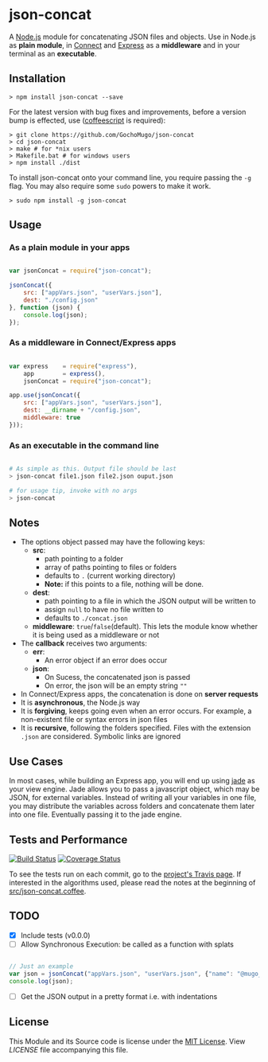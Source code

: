 
# json-concat

A [Node.js][nodejs] module for concatenating JSON files and objects. Use in Node.js as __plain module__, in [Connect][connect] and [Express][express] as a __middleware__ and in your terminal as an __executable__.


## Installation

    > npm install json-concat --save

For the latest version with bug fixes and improvements, before a version bump is effected, use ([coffeescript][coffee] is required):

    > git clone https://github.com/GochoMugo/json-concat
    > cd json-concat
    > make # for *nix users
    > Makefile.bat # for windows users
    > npm install ./dist

To install json-concat onto your command line, you require passing the `-g` flag. You may also require some `sudo` powers to make it work.

    > sudo npm install -g json-concat


## Usage

### As a plain module in your apps

```js

var jsonConcat = require("json-concat");

jsonConcat({
    src: ["appVars.json", "userVars.json"],
    dest: "./config.json"
}, function (json) {
    console.log(json);
});

```

### As a middleware in Connect/Express apps

```js

var express    = require("express"),
    app        = express(),
    jsonConcat = require("json-concat");

app.use(jsonConcat({
    src: ["appVars.json", "userVars.json"],
    dest: __dirname + "/config.json",
    middleware: true
}));

```

### As an executable in the command line

```bash

# As simple as this. Output file should be last
> json-concat file1.json file2.json ouput.json

# for usage tip, invoke with no args
> json-concat


```

## Notes

* The options object passed may have the following keys:
    * **src**:
        * path pointing to a folder
        * array of paths pointing to files or folders
        * defaults to `.` (current working directory)
        * **Note:** if this points to a file, nothing will be done.
    * **dest**: 
        * path pointing to a file in which the JSON output will be written to
        * assign `null` to have no file written to
        * defaults to `./concat.json`
    * **middleware**: `true`/`false`(default). This lets the module know whether it is being used as a middleware or not
* The **callback** receives two arguments:
    * **err**:
        * An error object if an error does occur
    * **json**:
        * On Sucess, the concatenated json is passed
        * On error, the json will be an empty string `""`
* In Connect/Express apps, the concatenation is done on **server requests**
* It is **asynchronous**, the Node.js way
* It is **forgiving**, keeps going even when an error occurs. For example, a non-existent file or syntax errors in json files
* It is **recursive**, following the folders specified. Files with the extension `.json` are considered. Symbolic links are ignored


## Use Cases

In most cases, while building an Express app, you will end up using [jade][jade] as your view engine. Jade allows you to pass a javascript object, which may be JSON, for external variables. Instead of writing all your variables in one file, you may distribute the variables across folders and concatenate them later into one file. Eventually passing it to the jade engine.


## Tests and Performance

[![Build Status](https://travis-ci.org/GochoMugo/json-concat.svg?branch=master)][ci] [![Coverage Status](https://coveralls.io/repos/GochoMugo/json-concat/badge.svg)](https://coveralls.io/r/GochoMugo/json-concat)

To see the tests run on each commit, go to the [project's Travis page][ci]. If interested in the algorithms used, please read the notes at the beginning of [src/json-concat.coffee][main_file].


## TODO

- [X] Include tests (v0.0.0)
- [ ] Allow Synchronous Execution: be called as a function with splats

```js

// Just an example
var json = jsonConcat("appVars.json", "userVars.json", {"name": "@mugo_gocho"});
console.log(json);

```

- [ ] Get the JSON output in a pretty format i.e. with indentations


## License

This Module and its Source code is license under the [MIT License][mit]. View *LICENSE* file accompanying this file.


[ci]:https://travis-ci.org/GochoMugo/json-concat
[coffee]:https://coffeescript.org
[connect]:https://senchalabs.github.com/connect
[express]:https://expressjs.com
[jade]:https://jade-lang.com
[main_file]:https://github.com/GochoMugo/json-concat/blob/master/src/json-concat.coffee
[mit]:https://opensource.org/licenses/MIT
[nodejs]:https://nodejs.org
